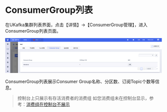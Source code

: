 # ConsumerGroup列表

在UKafka集群列表界面，点击【详情】->【ConsumerGroup管理】，进入ConsumerGroup列表页面。

![img](/images/guide/consumergroup/list.png)

ConsumerGroup列表展示Consumer Group名称、分区数、订阅Topic个数等信息。

> 控制台上只展示有存活消费者的消费组
> 如您消费组未在控制台显示，参考：[消费组在控制台不展示](/ukafka/faq/faq#消费组在控制台不展示)
